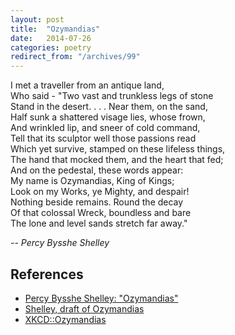 ```yaml
---
layout: post
title:  "Ozymandias"
date:   2014-07-26
categories: poetry
redirect_from: "/archives/99"
---
```


I met a traveller from an antique land,  
Who said - "Two vast and trunkless legs of stone  
Stand in the desert. . . . Near them, on the sand,  
Half sunk a shattered visage lies, whose frown,  
And wrinkled lip, and sneer of cold command,  
Tell that its sculptor well those passions read  
Which yet survive, stamped on these lifeless things,  
The hand that mocked them, and the heart that fed;  
And on the pedestal, these words appear:  
My name is Ozymandias, King of Kings;  
Look on my Works, ye Mighty, and despair!  
Nothing beside remains. Round the decay  
Of that colossal Wreck, boundless and bare  
The lone and level sands stretch far away."  

_-- Percy Bysshe Shelley_

## References
* [Percy Bysshe Shelley: "Ozymandias"][1]
* [Shelley, draft of Ozymandias][2]
* [XKCD::Ozymandias][3]

[1]:http://www.poetryfoundation.org/learning/guide/238972
[2]:http://shelleysghost.bodleian.ox.ac.uk/draft-of-ozymandias?item=584#Description
[3]:http://xkcd.com/1557/